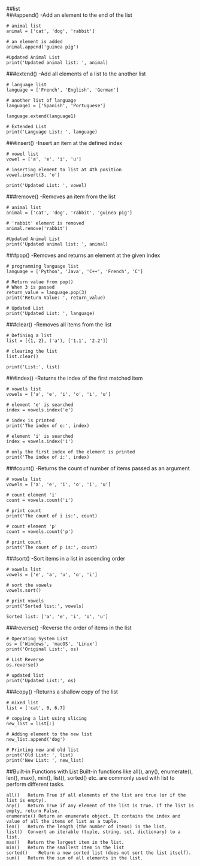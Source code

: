 ##list    
###append() -Add an element to the end of the list
```
# animal list
animal = ['cat', 'dog', 'rabbit']

# an element is added
animal.append('guinea pig')

#Updated Animal List
print('Updated animal list: ', animal)
```        
           
###extend() -Add all elements of a list to the another list
```
# language list
language = ['French', 'English', 'German']

# another list of language
language1 = ['Spanish', 'Portuguese']

language.extend(language1)

# Extended List
print('Language List: ', language)
```        
           
###insert() -Insert an item at the defined index 
```
# vowel list
vowel = ['a', 'e', 'i', 'u']

# inserting element to list at 4th position
vowel.insert(3, 'o')

print('Updated List: ', vowel)
```
###remove() -Removes an item from the list
```
# animal list
animal = ['cat', 'dog', 'rabbit', 'guinea pig']

# 'rabbit' element is removed
animal.remove('rabbit')

#Updated Animal List
print('Updated animal list: ', animal)
```
###pop() -Removes and returns an element at the given index
```
# programming language list
language = ['Python', 'Java', 'C++', 'French', 'C']

# Return value from pop()
# When 3 is passed
return_value = language.pop(3)
print('Return Value: ', return_value)

# Updated List
print('Updated List: ', language)
```
###clear() -Removes all items from the list
```
# Defining a list
list = [{1, 2}, ('a'), ['1.1', '2.2']]

# clearing the list
list.clear()

print('List:', list)
```
###index() -Returns the index of the first matched item
```
# vowels list
vowels = ['a', 'e', 'i', 'o', 'i', 'u']

# element 'e' is searched
index = vowels.index('e')

# index is printed
print('The index of e:', index)

# element 'i' is searched
index = vowels.index('i')

# only the first index of the element is printed
print('The index of i:', index)
```
###count() -Returns the count of number of items passed as an argument
```
# vowels list
vowels = ['a', 'e', 'i', 'o', 'i', 'u']

# count element 'i'
count = vowels.count('i')

# print count
print('The count of i is:', count)

# count element 'p'
count = vowels.count('p')

# print count
print('The count of p is:', count)
```
###sort() -Sort items in a list in ascending order
```
# vowels list
vowels = ['e', 'a', 'u', 'o', 'i']

# sort the vowels
vowels.sort()

# print vowels
print('Sorted list:', vowels)

Sorted list: ['a', 'e', 'i', 'o', 'u']
```
###reverse() -Reverse the order of items in the list
```
# Operating System List
os = ['Windows', 'macOS', 'Linux']
print('Original List:', os)

# List Reverse
os.reverse()

# updated list
print('Updated List:', os)
```
###copy() -Returns a shallow copy of the list
```
# mixed list
list = ['cat', 0, 6.7]

# copying a list using slicing
new_list = list[:]

# Adding element to the new list
new_list.append('dog')

# Printing new and old list
print('Old List: ', list)
print('New List: ', new_list)   
```                   
          
##Built-in Functions with List
Built-in functions like all(), any(), enumerate(), len(), max(), min(), list(), sorted() etc. are commonly used with list to perform different tasks.              
```          
all()	Return True if all elements of the list are true (or if the list is empty).
any()	Return True if any element of the list is true. If the list is empty, return False.
enumerate()	Return an enumerate object. It contains the index and value of all the items of list as a tuple.
len()	Return the length (the number of items) in the list.
list()	Convert an iterable (tuple, string, set, dictionary) to a list.
max()	Return the largest item in the list.
min()	Return the smallest item in the list
sorted()	Return a new sorted list (does not sort the list itself).
sum()	Return the sum of all elements in the list.
```


